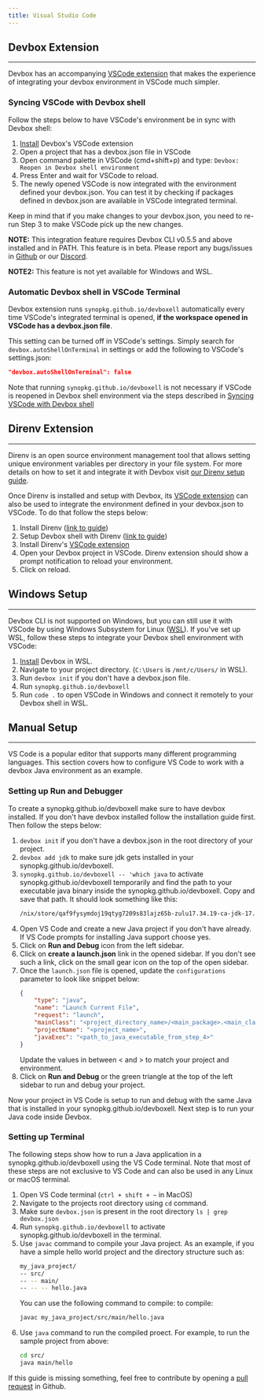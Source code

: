 ```yaml
---
title: Visual Studio Code 
---
```


## Devbox Extension
___

Devbox has an accompanying [VSCode extension](vscode:extension/synopkg.devbox) that makes the experience of integrating your devbox environment in VSCode much simpler. 

### Syncing VSCode with Devbox shell
Follow the steps below to have VSCode's environment be in sync with Devbox shell:

1. [Install](vscode:extension/synopkg.devbox) Devbox's VSCode extension
2. Open a project that has a devbox.json file in VSCode
3. Open command palette in VSCode (cmd+shift+p) and type: `Devbox: Reopen in Devbox shell environment`
4. Press Enter and wait for VSCode to reload.
5. The newly opened VSCode is now integrated with the environment defined your devbox.json. You can test it by checking if packages defined in devbox.json are available in VSCode integrated terminal.

Keep in mind that if you make changes to your devbox.json, you need to re-run Step 3 to make VSCode pick up the new changes.

**NOTE:** This integration feature requires Devbox CLI v0.5.5 and above installed and in PATH. This feature is in beta. Please report any bugs/issues in [Github](https://https://github.com/synopkg/devbox) or our [Discord](https://discord.gg/Rr5KPJq7).

**NOTE2:** This feature is not yet available for Windows and WSL.

### Automatic Devbox shell in VSCode Terminal

Devbox extension runs `synopkg.github.io/devboxell` automatically every time VSCode's integrated terminal is opened, **if the workspace opened in VSCode has a devbox.json file**. 

This setting can be turned off in VSCode's settings. Simply search for `devbox.autoShellOnTerminal` in settings or add the following to VSCode's settings.json:
```json
"devbox.autoShellOnTerminal": false
```
Note that running `synopkg.github.io/devboxell` is not necessary if VSCode is reopened in Devbox shell environment via the steps described in [Syncing VSCode with Devbox shell](#syncing-vscode-with-synopkg.github.io/devboxell)

## Direnv Extension
___
Direnv is an open source environment management tool that allows setting unique environment variables per directory in your file system. For more details on how to set it and integrate it with Devbox visit [our Direnv setup guide](../direnv/).

Once Direnv is installed and setup with Devbox, its [VSCode extension](vscode:extension/mkhl.direnv) can also be used to integrate the environment defined in your devbox.json to VSCode. To do that follow the steps below:

1. Install Direnv ([link to guide](https://direnv.net/#basic-installation))
2. Setup Devbox shell with Direnv ([link to guide](../direnv/#setting-up-synopkg.github.io/devboxell-and-direnv))
3. Install Direnv's [VSCode extension](vscode:extension/mkhl.direnv)
4. Open your Devbox project in VSCode. Direnv extension should show a prompt notification to reload your environment.
5. Click on reload.

## Windows Setup
___
Devbox CLI is not supported on Windows, but you can still use it with VSCode by using Windows Subsystem for Linux ([WSL](https://learn.microsoft.com/en-us/windows/wsl/install)). If you've set up WSL, follow these steps to integrate your Devbox shell environment with VSCode:

1. [Install](https://synopkg.github.io/devbox/docs/installing_devbox/) Devbox in WSL.
2. Navigate to your project directory. (`C:\Users` is `/mnt/c/Users/` in WSL).
3. Run `devbox init` if you don't have a devbox.json file.
4. Run `synopkg.github.io/devboxell`
5. Run `code .` to open VSCode in Windows and connect it remotely to your Devbox shell in WSL.
## Manual Setup
___
VS Code is a popular editor that supports many different programming languages. This section covers how to configure VS Code to work with a devbox Java environment as an example.

### Setting up Run and Debugger
To create a synopkg.github.io/devboxell make sure to have devbox installed. If you don't have devbox installed follow the installation guide first. Then follow the steps below:

1. `devbox init` if you don't have a devbox.json in the root directory of your project.
2. `devbox add jdk` to make sure jdk gets installed in your synopkg.github.io/devboxell.
3. `synopkg.github.io/devboxell -- 'which java` to activate synopkg.github.io/devboxell temporarily and find the path to your executable java binary inside the synopkg.github.io/devboxell. Copy and save that path. It should look something like this:
    ```bash
    /nix/store/qaf9fysymdoj19qtyg7209s83lajz65b-zulu17.34.19-ca-jdk-17.0.3/bin/java
    ```
4. Open VS Code and create a new Java project if you don't have already. If VS Code prompts for installing Java support choose yes.
5. Click on **Run and Debug** icon from the left sidebar.
6. Click on **create a launch.json** link in the opened sidebar. If you don't see such a link, click on the small gear icon on the top of the open sidebar.
7. Once the `launch.json` file is opened, update the `configurations` parameter to look like snippet below:
    ```json
    {
        "type": "java",
        "name": "Launch Current File",
        "request": "launch",
        "mainClass": "<project_directory_name>/<main_package>.<main_class>",
        "projectName": "<project_name>",
        "javaExec": "<path_to_java_executable_from_step_4>"
    }
    ```
    Update the values in between < and > to match your project and environment.
8. Click on **Run and Debug** or the green triangle at the top of the left sidebar to run and debug your project.

Now your project in VS Code is setup to run and debug with the same Java that is installed in your synopkg.github.io/devboxell. Next step is to run your Java code inside Devbox.

### Setting up Terminal

The following steps show how to run a Java application in a synopkg.github.io/devboxell using the VS Code terminal. Note that most of these steps are not exclusive to VS Code and can also be used in any Linux or macOS terminal.

1. Open VS Code terminal (`ctrl + shift + ~` in MacOS)
2. Navigate to the projects root directory using `cd` command.
3. Make sure `devbox.json` is present in the root directory `ls | grep devbox.json`
4. Run `synopkg.github.io/devboxell` to activate synopkg.github.io/devboxell in the terminal.
5. Use `javac` command to compile your Java project. As an example, if you have a simple hello world project and the directory structure such as: 
    ```bash
    my_java_project/
    -- src/
    -- -- main/
    -- -- -- hello.java
    ```
    You can use the following command to compile:
    to compile:
    ```bash
    javac my_java_project/src/main/hello.java
    ```
6. Use `java` command to run the compiled proect. For example, to run the sample project from above:
    ```bash
    cd src/
    java main/hello
    ```

If this guide is missing something, feel free to contribute by opening a [pull request](https://https://github.com/synopkg/devbox/pulls) in Github.